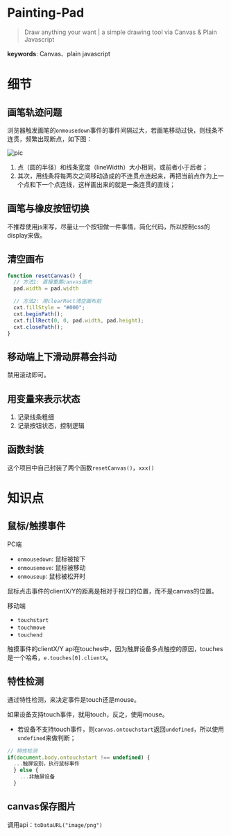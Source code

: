 # Painting-Pad

> Draw anything your want | a simple drawing tool via Canvas & Plain Javascript

**keywords**: Canvas、plain javascript

# 细节

## 画笔轨迹问题

浏览器触发画笔的`onmousedown`事件的事件间隔过大，若画笔移动过快，则线条不连贯，频繁出现断点，如下图：

![pic](https://ws2.sinaimg.cn/large/006tNbRwgy1fw92qccmazj309y04qjra.jpg)

1. 点（圆的半径）和线条宽度（lineWidth）大小相同，或前者小于后者；
2. 其次，用线条将每两次之间移动造成的不连贯点连起来，再把当前点作为上一个点和下一个点连线，这样画出来的就是一条连贯的直线；

## 画笔与橡皮按钮切换

不推荐使用js来写，尽量让一个按钮做一件事情，简化代码，所以控制css的display来做。

## 清空画布

```javascript
function resetCanvas() {
  // 方法1: 直接重置canvas画布
  pad.width = pad.width
```
```javascript
  // 方法2: 用clearRect清空画布前
  cxt.fillStyle = "#000";
  cxt.beginPath();  
  cxt.fillRect(0, 0, pad.width, pad.height);  
  cxt.closePath();  
}
```

## 移动端上下滑动屏幕会抖动

禁用滚动即可。

## 用变量来表示状态

1. 记录线条粗细
2. 记录按钮状态，控制逻辑

## 函数封装

这个项目中自己封装了两个函数`resetCanvas()`，`xxx()`

# 知识点

## 鼠标/触摸事件

PC端
- `onmousedown`: 鼠标被按下
- `onmousemove`: 鼠标被移动
- `onmouseup`: 鼠标被松开时

鼠标点击事件的clientX/Y的距离是相对于视口的位置，而不是canvas的位置。

移动端
- `touchstart`
- `touchmove`
- `touchend`

触摸事件的clientX/Y api在touches中，因为触屏设备多点触控的原因，touches是一个哈希，`e.touches[0].clientX`。

## 特性检测

通过特性检测，来决定事件是touch还是mouse。

如果设备支持touch事件，就用touch，反之，使用mouse。
- 若设备不支持touch事件，则`canvas.ontouchstart`返回`undefined`，所以使用`undefined`来做判断；

```javascript
// 特性检测
if(document.body.ontouchstart !== undefined) {
  ...触屏设别，执行鼠标事件
  } else {
    ...非触屏设备
  }
```

## canvas保存图片

调用api：`toDataURL("image/png")`